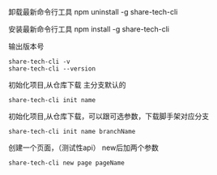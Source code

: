 卸载最新命令行工具
npm uninstall -g share-tech-cli

安装最新命令行工具
npm install -g share-tech-cli

输出版本号
```
share-tech-cli -v
share-tech-cli --version

```

初始化项目,从仓库下载 主分支默认的
```
share-tech-cli init name

```

初始化项目,从仓库下载，可以跟可选参数，下载脚手架对应分支
```
share-tech-cli init name branchName

```

创建一个页面，（测试性api）
new后加两个参数
```
share-tech-cli new page pageName

```